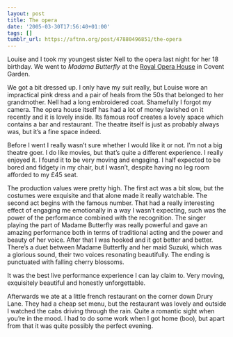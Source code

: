 ```yaml
---
layout: post
title: The opera
date: '2005-03-30T17:56:40+01:00'
tags: []
tumblr_url: https://aftnn.org/post/47880496851/the-opera
---
```

<p>Louise and I took my youngest sister Nell to the opera last night for her 18 birthday. We went to <em>Madama Butterfly</em> at the <a href="http://www.royalopera.org/">Royal Opera House</a> in Covent Garden.</p>
<p>We got a bit dressed up. I only have my suit really, but Louise wore an impractical pink dress and a pair of heals from the 50s that belonged to her grandmother. Nell had a long embroidered coat. Shamefully I forgot my camera. The opera house itself has had a lot of money lavished on it recently and it is lovely inside. Its famous roof creates a lovely space which contains a bar and restaurant. The theatre itself is just as probably always was, but it&rsquo;s a fine space indeed.</p>
<p>Before I went I really wasn&rsquo;t sure whether I would like it or not. I&rsquo;m not a big theatre goer. I do like movies, but that&rsquo;s quite a different experience. I really enjoyed it. I found it to be very moving and engaging. I half expected to be bored and fidgety in my chair, but I wasn&rsquo;t, despite having no leg room afforded to my £45 seat.</p>
<p>The production values were pretty high. The first act was a bit slow, but the costumes were exquisite and that alone made it really watchable. The second act begins with the famous number. That had a really interesting effect of engaging me emotionally in a way I wasn&rsquo;t expecting, such was the power of the performance combined with the recognition. The singer playing the part of Madame Butterfly was really powerful and gave an amazing performance both in terms of traditional acting and the power and beauty of her voice. After that I was hooked and it got better and better. There&rsquo;s a duet between Madame Butterfly and her maid Suzuki, which was a glorious sound, their two voices resonating beautifully. The ending is punctuated with falling cherry blossoms.</p>
<p>It was the best live performance experience I can lay claim to. Very moving, exquisitely beautiful and honestly unforgettable.</p>
<p>Afterwards we ate at a little french restaurant on the corner down Drury Lane. They had a cheap set menu, but the restaurant was lovely and outside I watched the cabs driving through the rain. Quite a romantic sight when you&rsquo;re in the mood. I had to do some work when I got home (boo), but apart from that it was quite possibly the perfect evening.</p>
